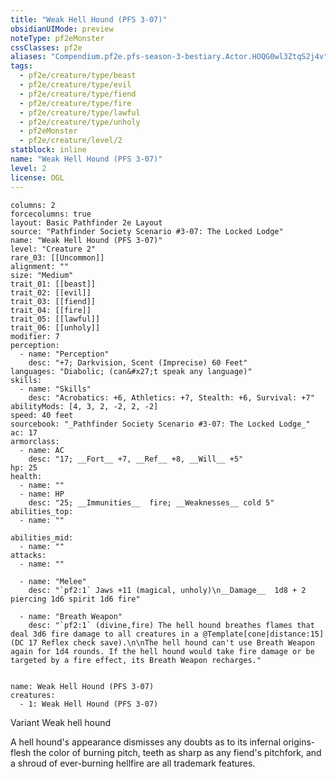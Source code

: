```yaml
---
title: "Weak Hell Hound (PFS 3-07)"
obsidianUIMode: preview
noteType: pf2eMonster
cssClasses: pf2e
aliases: "Compendium.pf2e.pfs-season-3-bestiary.Actor.HOQG0wl3ZtqS2j4v" 
tags:
  - pf2e/creature/type/beast
  - pf2e/creature/type/evil
  - pf2e/creature/type/fiend
  - pf2e/creature/type/fire
  - pf2e/creature/type/lawful
  - pf2e/creature/type/unholy
  - pf2eMonster
  - pf2e/creature/level/2
statblock: inline
name: "Weak Hell Hound (PFS 3-07)"
level: 2
license: OGL
---
```


```statblock
columns: 2
forcecolumns: true
layout: Basic Pathfinder 2e Layout
source: "Pathfinder Society Scenario #3-07: The Locked Lodge"
name: "Weak Hell Hound (PFS 3-07)"
level: "Creature 2"
rare_03: [[Uncommon]]
alignment: ""
size: "Medium"
trait_01: [[beast]]
trait_02: [[evil]]
trait_03: [[fiend]]
trait_04: [[fire]]
trait_05: [[lawful]]
trait_06: [[unholy]]
modifier: 7
perception:
  - name: "Perception"
    desc: "+7; Darkvision, Scent (Imprecise) 60 Feet"
languages: "Diabolic; (can&#x27;t speak any language)"
skills:
  - name: "Skills"
    desc: "Acrobatics: +6, Athletics: +7, Stealth: +6, Survival: +7"
abilityMods: [4, 3, 2, -2, 2, -2]
speed: 40 feet
sourcebook: "_Pathfinder Society Scenario #3-07: The Locked Lodge_"
ac: 17
armorclass:
  - name: AC
    desc: "17; __Fort__ +7, __Ref__ +8, __Will__ +5"
hp: 25
health:
  - name: ""
  - name: HP
    desc: "25; __Immunities__  fire; __Weaknesses__ cold 5"
abilities_top:
  - name: ""

abilities_mid:
  - name: ""
attacks:
  - name: ""

  - name: "Melee"
    desc: "`pf2:1` Jaws +11 (magical, unholy)\n__Damage__  1d8 + 2 piercing 1d6 spirit 1d6 fire"

  - name: "Breath Weapon"
    desc: "`pf2:1` (divine,fire) The hell hound breathes flames that deal 3d6 fire damage to all creatures in a @Template[cone|distance:15] (DC 17 Reflex check save).\n\nThe hell hound can't use Breath Weapon again for 1d4 rounds. If the hell hound would take fire damage or be targeted by a fire effect, its Breath Weapon recharges."
 
```

```encounter-table
name: Weak Hell Hound (PFS 3-07)
creatures:
  - 1: Weak Hell Hound (PFS 3-07)
```


Variant Weak hell hound

A hell hound's appearance dismisses any doubts as to its infernal origins-flesh the color of burning pitch, teeth as sharp as any fiend's pitchfork, and a shroud of ever-burning hellfire are all trademark features.
